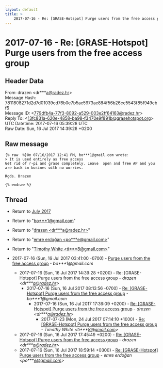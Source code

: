 ```yaml
---
layout: default
title: >
    2017-07-16 - Re: [GRASE-Hotspot] Purge users from the free access group
---
```


# 2017-07-16 - Re: [GRASE-Hotspot] Purge users from the free access group

## Header Data

From: drazen \<dr***a@radez.hr\><br>
Message Hash: 7811808271d2d7d01039cd76b0e7b5ae5973ae884f56b26ce5543f85f949cbf5<br>
Message ID: \<779dfb4a-77f3-8092-a529-003e2ff64163@radez.hr\><br>
Reply To: \<13fc831a-620e-4858-ba98-f3470e9f891b@grasehotspot.org\><br>
UTC Datetime: 2017-07-16 05:39:28 UTC<br>
Raw Date: Sun, 16 Jul 2017 14:39:28 +0200<br>

## Raw message

```
{% raw  %}On 07/16/2017 12:41 PM, bo***1@gmail.com wrote:
> It is used entirely as free access 
Get rid of r-pi and grase completely. Leave  open and free AP and you 
are back in busines with no worries.

Rgds. Drazen

{% endraw %}
```

## Thread

+ Return to [July 2017](/archive/2017/07)

+ Return to "[bo***1<span>@</span>gmail.com](/authors/bo___1_at_gmail_com)"
+ Return to "[drazen <dr***a<span>@</span>radez.hr>](/authors/dr___a_at_radez_hr)"
+ Return to "[emre erdoğan <po***e<span>@</span>gmail.com>](/authors/po___e_at_gmail_com)"
+ Return to "[Timothy White <ti***8<span>@</span>gmail.com>](/authors/ti___8_at_gmail_com)"

+ 2017-07-16 (Sun, 16 Jul 2017 03:41:00 -0700) - [Purge users from the free access group](/archive/2017/07/01fff6037981124de053a8f15f41a9b3d89b863023f73598636bfc3e517f566f) - _bo***1@gmail.com_
  + 2017-07-16 (Sun, 16 Jul 2017 14:39:28 +0200) - Re: [GRASE-Hotspot] Purge users from the free access group - _drazen \<dr***a@radez.hr\>_
    + 2017-07-16 (Sun, 16 Jul 2017 08:13:56 -0700) - [Re: [GRASE-Hotspot] Purge users from the free access group](/archive/2017/07/832df8639546b046789487f962b1926dc84272af5c75aeeaacff78fda4ef51eb) - _bo***1@gmail.com_
      + 2017-07-16 (Sun, 16 Jul 2017 17:36:09 +0200) - [Re: [GRASE-Hotspot] Purge users from the free access group](/archive/2017/07/d6b45aca1d16da519cb63e51312c825ae163da003e9f526dea2ff625499aeb34) - _drazen \<dr***a@radez.hr\>_
        + 2017-07-23 (Mon, 24 Jul 2017 07:14:10 +1000) - [Re: [GRASE-Hotspot] Purge users from the free access group](/archive/2017/07/de1863b3deab87500b0e59076faf08feffe93c0604279aa0b2c5d9ccb3725781) - _Timothy White \<ti***8@gmail.com\>_
  + 2017-07-16 (Sun, 16 Jul 2017 17:45:49 +0200) - [Re: [GRASE-Hotspot] Purge users from the free access group](/archive/2017/07/5d3861534382e9e1b89e426fa25370e273568cc14a95d3d1081588eaf0dec930) - _drazen \<dr***a@radez.hr\>_
  + 2017-07-16 (Sun, 16 Jul 2017 18:59:14 +0300) - [Re: [GRASE-Hotspot] Purge users from the free access group](/archive/2017/07/ddff44e71bd1987dfd55c74a01d31853fd4a4951b38085b66ea0a17524f2d52f) - _emre erdoğan \<po***e@gmail.com\>_

